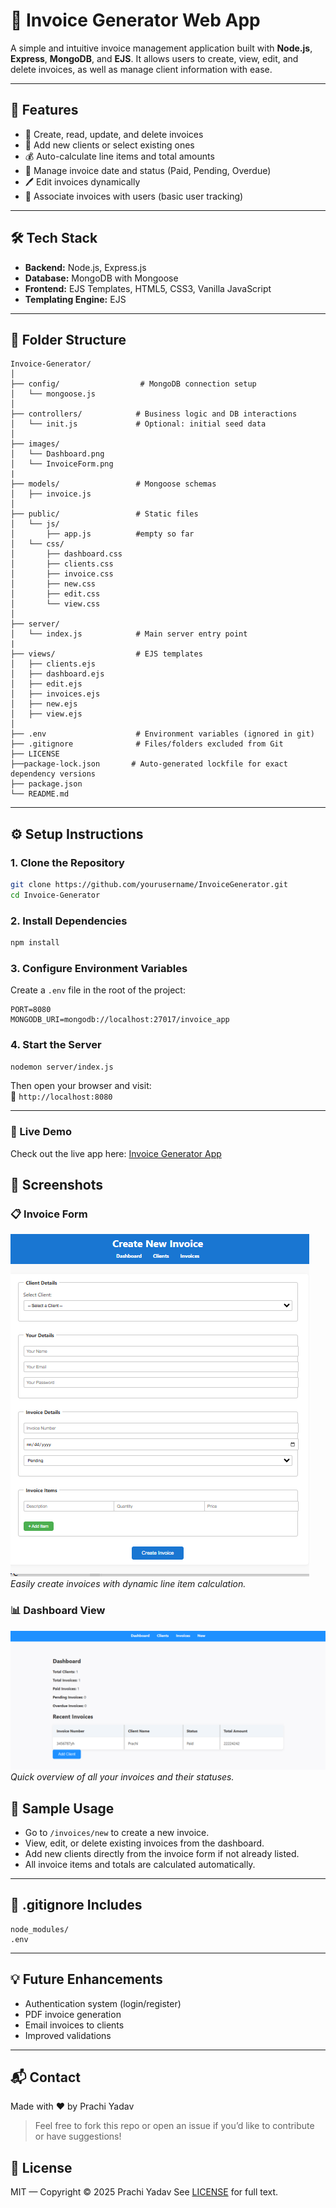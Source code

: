 # 🧾 Invoice Generator Web App

A simple and intuitive invoice management application built with **Node.js**, **Express**, **MongoDB**, and **EJS**. It allows users to create, view, edit, and delete invoices, as well as manage client information with ease.

---

## 🚀 Features

- 📄 Create, read, update, and delete invoices
- 👥 Add new clients or select existing ones
- 💰 Auto-calculate line items and total amounts
- 📆 Manage invoice date and status (Paid, Pending, Overdue)
- 🖊️ Edit invoices dynamically
- 🔐 Associate invoices with users (basic user tracking)

---

## 🛠️ Tech Stack

- **Backend:** Node.js, Express.js
- **Database:** MongoDB with Mongoose
- **Frontend:** EJS Templates, HTML5, CSS3, Vanilla JavaScript
- **Templating Engine:** EJS

---

## 📁 Folder Structure

```
Invoice-Generator/
│
├── config/                  # MongoDB connection setup
│   └── mongoose.js
│
├── controllers/            # Business logic and DB interactions
│   └── init.js             # Optional: initial seed data
│
├── images/
│   └── Dashboard.png
│   └── InvoiceForm.png
|
├── models/                 # Mongoose schemas
│   ├── invoice.js
│
├── public/                 # Static files
│   └── js/
│       ├── app.js          #empty so far
│   └── css/
│       ├── dashboard.css
│       ├── clients.css
│       ├── invoice.css
│       ├── new.css
│       ├── edit.css
│       └── view.css
│
├── server/
│   └── index.js            # Main server entry point
|
├── views/                  # EJS templates
│   ├── clients.ejs
│   ├── dashboard.ejs
│   ├── edit.ejs
│   ├── invoices.ejs
│   ├── new.ejs
│   ├── view.ejs
│
├── .env                    # Environment variables (ignored in git)
├── .gitignore              # Files/folders excluded from Git
├── LICENSE
├──package-lock.json       # Auto-generated lockfile for exact dependency versions
├── package.json
└── README.md

```

---

## ⚙️ Setup Instructions

### 1. Clone the Repository

```bash
git clone https://github.com/yourusername/InvoiceGenerator.git
cd Invoice-Generator
```

### 2. Install Dependencies

```bash
npm install
```

### 3. Configure Environment Variables

Create a `.env` file in the root of the project:

```env
PORT=8080
MONGODB_URI=mongodb://localhost:27017/invoice_app
```

### 4. Start the Server

```bash
nodemon server/index.js
```

Then open your browser and visit:  
📍 `http://localhost:8080`

---

### 🔗 Live Demo

Check out the live app here: [Invoice Generator App](https://invoice-generator-95re.onrender.com)

## 📸 Screenshots

### 📋 Invoice Form

![Invoice Form](./images/InvoiceForm.png)  
_Easily create invoices with dynamic line item calculation._

### 📊 Dashboard View

![Dashboard](./images/Dashboard.png)  
_Quick overview of all your invoices and their statuses._

## 🧾 Sample Usage

- Go to `/invoices/new` to create a new invoice.
- View, edit, or delete existing invoices from the dashboard.
- Add new clients directly from the invoice form if not already listed.
- All invoice items and totals are calculated automatically.

---

## 📌 .gitignore Includes

```gitignore
node_modules/
.env
```

---

## 💡 Future Enhancements

- Authentication system (login/register)
- PDF invoice generation
- Email invoices to clients
- Improved validations

---

## 📬 Contact

Made with ❤️ by Prachi Yadav

> Feel free to fork this repo or open an issue if you’d like to contribute or have suggestions!

## 🪪 License

MIT — Copyright © 2025 Prachi Yadav
See [LICENSE](./LICENSE) for full text.
